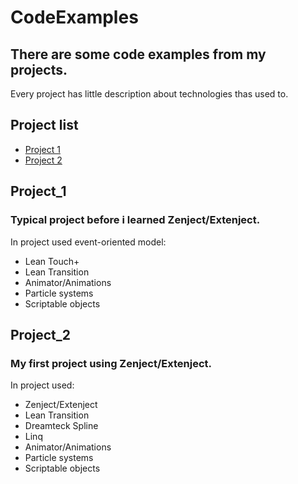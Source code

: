# CodeExamples

## There are some code examples from my projects.
Every project has little description about technologies thas used to.

## Project list
* [Project 1](#Project_1)
* [Project 2](#Project_2)


## Project_1
### Typical project before i learned Zenject/Extenject.
In project used event-oriented model:
* Lean Touch+
* Lean Transition
* Animator/Animations
* Particle systems
* Scriptable objects

## Project_2
### My first project using Zenject/Extenject.
In project used:
* Zenject/Extenject
* Lean Transition
* Dreamteck Spline
* Linq
* Animator/Animations
* Particle systems
* Scriptable objects
	

